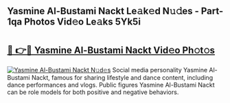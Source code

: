 ## Yasmine Al-Bustami Nackt Le𝚊k𝚎d N𝚞𝚍es - Part-1qa Photos Vid𝚎o Le𝚊ks 5Yk5i

# <h2><a href="http://fb85r6.evod.top/?m=Yasmine+Al-Bustami+Nackt">🔗 👉🔴 Yasmine Al-Bustami Nackt Vid𝚎o Ph𝚘t𝚘s</a></h2>

[![Yasmine Al-Bustami Nackt N𝚞d𝚎s](https://i.imgur.com/8V9OHl7.gif)](http://fb85r6.evod.top/?m=Yasmine+Al-Bustami+Nackt)
Social media personality Yasmine Al-Bustami Nackt, famous for sharing lifestyle and dance content, including dance performances and vlogs. Public figures Yasmine Al-Bustami Nackt can be role models for both positive and negative behaviors. 
